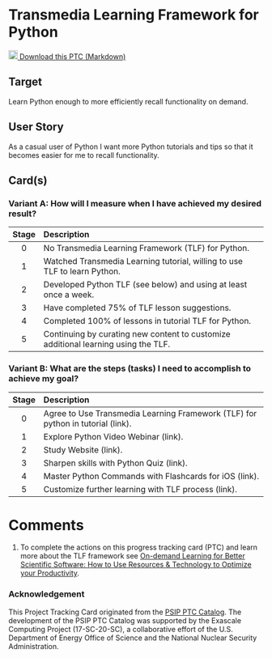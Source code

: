 [metadata:tags]:- "bssw-psip-ptc"
# Transmedia Learning Framework for Python

<a href='/ptc-catalog/catalog/TransmediaLearningForPython.md' download><img src='/ptc-catalog/assets/images/download.png' width='18'> Download this PTC (Markdown)</a>

## Target

Learn Python enough to more efficiently recall functionality on demand.

## User Story

As a casual user of Python I want more Python tutorials and tips so that it becomes easier for me to recall functionality.

## Card(s)

### Variant A: How will I measure when I have achieved my desired result?

| Stage         | Description |
| :-------------: | :------------- |
| 0 | No Transmedia Learning Framework (TLF) for Python. |
| 1 | Watched Transmedia Learning tutorial, willing to use TLF to learn Python. |
| 2 | Developed Python TLF (see below) and using at least once a week. |
| 3 | Have completed 75% of TLF lesson suggestions. |
| 4 | Completed 100% of lessons in tutorial TLF for Python. |
| 5 | Continuing by curating new content to customize additional learning using the TLF. |

### Variant B: What are the steps (tasks) I need to accomplish to achieve my goal?

| Stage         | Description |
| :-------------: | :------------- |
| 0 | Agree to Use Transmedia Learning Framework (TLF) for python in tutorial (link). |
| 1 | Explore Python Video Webinar (link). |
| 2 | Study Website (link). |
| 3 | Sharpen skills with Python Quiz (link). |
| 4 | Master Python Commands with Flashcards for iOS (link). |
| 5 | Customize further learning with TLF process (link). |

# Comments
1. To complete the actions on this progress tracking card (PTC) and learn more about the TLF framework see  [On-demand Learning for Better Scientific Software: How to Use Resources & Technology to Optimize your Productivity](http://ideas-productivity.org/events/hpc-best-practices-webinars/#webinar018).


### Acknowledgement

This Project Tracking Card originated from the [PSIP PTC Catalog](https://bssw-psip.github.io/ptc-catalog/). The development of the PSIP PTC Catalog was supported by the Exascale Computing Project (17-SC-20-SC), a collaborative effort of the U.S. Department of Energy Office of Science and the National Nuclear Security Administration.
